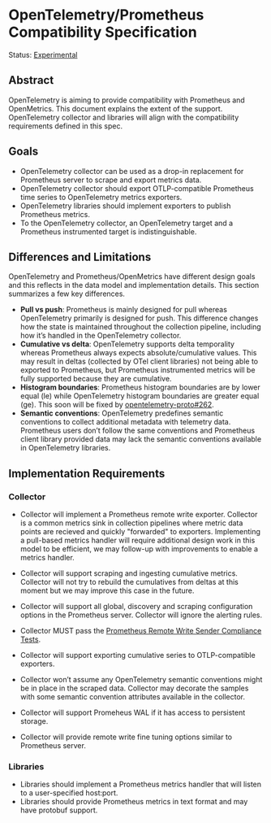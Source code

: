 # OpenTelemetry/Prometheus Compatibility Specification

Status: [Experimental](https://github.com/open-telemetry/opentelemetry-specification/blob/main/specification/document-status.md)

## Abstract

OpenTelemetry is aiming to provide compatibility with
Prometheus and OpenMetrics. This document explains the
extent of the support. OpenTelemetry collector and libraries
will align with the compatibility requirements defined in
this spec.

## Goals

* OpenTelemetry collector can be used as a drop-in replacement
  for Prometheus server to scrape and export metrics data.
* OpenTelemetry collector should export OTLP-compatible Prometheus
  time series to OpenTelemetry metrics exporters.
* OpenTelemetry libraries should implement exporters to publish
  Prometheus metrics.
* To the OpenTelemetry collector, an OpenTelemetry target and
  a Prometheus instrumented target is indistinguishable.

## Differences and Limitations

OpenTelemetry and Prometheus/OpenMetrics have different design
goals and this reflects in the data model and implementation
details. This section summarizes a few key differences.

* **Pull vs push**: Prometheus is mainly designed for pull
  whereas OpenTelemetry primarily is designed for push. This
  difference changes how the state is maintained throughout the
  collection pipeline, including how it’s handled in the
  OpenTelemetry collector.
* **Cumulative vs delta**: OpenTelemetry supports delta temporality
  whereas Prometheus always expects absolute/cumulative values. This
  may result in deltas (collected by OTel client libraries) not being
  able to exported to Prometheus, but Prometheus instrumented metrics
  will be fully supported because they are cumulative.
* **Histogram boundaries**: Prometheus histogram boundaries are by
  lower equal (le) while OpenTelemetry histogram boundaries are
  greater equal (ge). This soon will be fixed by
  [opentelemetry-proto#262](https://github.com/open-telemetry/opentelemetry-proto/pull/262).
* **Semantic conventions**: OpenTelemetry predefines semantic
  conventions to collect additional metadata with telemetry data.
  Prometheus users don’t follow the same conventions and Prometheus
  client library provided data may lack the semantic conventions
  available in OpenTelemetry libraries.

## Implementation Requirements

### Collector

* Collector will implement a Prometheus remote write exporter.
  Collector is a common metrics sink in collection pipelines where
  metric data points are recieved and quickly "forwarded" to exporters.
  Implementing a pull-based metrics handler will require additional
  design work in this model to be efficient, we may follow-up
  with improvements to enable a metrics handler.

* Collector will support scraping and ingesting cumulative metrics.
  Collector will not try to rebuild the cumulatives from deltas
  at this moment but we may improve this case in the future.
* Collector will support all global, discovery and scraping configuration
  options in the Prometheus server. Collector will ignore the
  alerting rules.
* Collector MUST pass the [Prometheus Remote Write Sender Compliance Tests](https://github.com/prometheus/compliance/tree/main/remote_write_sender).
* Collector will support exporting cumulative series to
  OTLP-compatible exporters.
* Collector won’t assume any OpenTelemetry semantic conventions
  might be in place in the scraped data. Collector may decorate
  the samples with some semantic convention attributes available
  in the collector.
* Collector will support Promeheus WAL if it has access
  to persistent storage.
* Collector will provide remote write fine tuning options similar
  to Prometheus server.

### Libraries

* Libraries should implement a Prometheus metrics handler that
  will listen to a user-specified host:port.
* Libraries should provide Prometheus metrics in text format and
  may have protobuf support.
